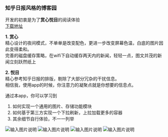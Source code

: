 ### **知乎日报风格的博客园**  
开发的初衷是为了**赏心悦目**的阅读体验   
[下载地址](http://git.oschina.net/yso/CNBlogs/attach_files/download?i=15566&u=http%3A%2F%2Ffiles.git.oschina.net%2Fgroup1%2FM00%2F00%2F9D%2FfMqNk1XoBpOALFYJABepf-42zZk734.apk%3Ftoken%3D089b98334e6fe9526ad4ae6b2924efbf%26ts%3D1441269365)
 
**1. 赏心**  
精心设计的夜间模式，不单单是改变配色，更进一步改变屏幕色温，白底的图片因此变得柔和。  
完善的磁盘缓存策略，在wifi下自动缓存两天内的新闻，轻轻一点，图文并茂的新闻立刻跃然纸上    

**2. 悦目**  
精心参考知乎日报的排版，剔除了大部分冗杂的干扰信息。  
相信我，使用app的时候，你注意力的凝聚点就是你想要的信息点。    

通过本app，你可以学习到  
1. 如何实现一个通用的图片、存储功能模块  
2. 如何基于第三方实现一个下拉刷新，上拉加载更多的容器  
3. 其余细节自行体验，不一一列举  

![输入图片说明](http://git.oschina.net/uploads/images/2015/0828/134016_060bd3be_331643.png "在这里输入图片标题")
![输入图片说明](http://git.oschina.net/uploads/images/2015/0828/134030_52e4c62a_331643.png "在这里输入图片标题")
![输入图片说明](http://git.oschina.net/uploads/images/2015/0828/134040_31d507a6_331643.png "在这里输入图片标题")
![输入图片说明](http://git.oschina.net/uploads/images/2015/0828/134510_6d09ceef_331643.png "在这里输入图片标题")  